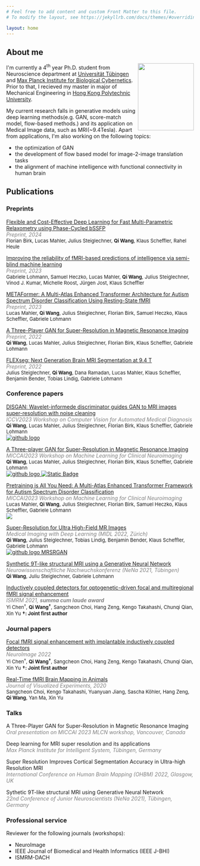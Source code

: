 ```yaml
---
# Feel free to add content and custom Front Matter to this file.
# To modify the layout, see https://jekyllrb.com/docs/themes/#overriding-theme-defaults

layout: home
---
```


## About me

<img src="https://www.kyb.tuebingen.mpg.de/employee_images/99920-1680256439?t=eyJ3aWR0aCI6NDI2LCJoZWlnaHQiOjU0OCwiZml0IjoiY3JvcCIsImZpbGVfZXh0ZW5zaW9uIjoid2VicCJ9--27646ab4f30e7fedcf3f03ebd360565617825a1c" atl="Profile" style="float:right; width:150px;height:180px;">

<p>
I'm currently a 4<sup>th</sup> year Ph.D. student from Neuroscience department at <a href="https://uni-tuebingen.de">Universität Tübingen</a> and <a href="https://www.kyb.tuebingen.mpg.de/de">Max Planck Institute for Biological Cybernetics</a>. Prior to that, I recieved my master in major of Mechanical Engineering in <a href="https://www.polyu.edu.hk/en/">Hong Kong Polytechnic University</a>.</p>

<p>My current research falls in generative models using deep learning methods(e.g. GAN, score-match model, flow-based methods.) and its application on Medical Image data, such as  MRI(~9.4Tesla). Apart from applications, I'm also working on the following topics:
<ul>
<li> the optimization of GAN</li>
<li> the development of flow based model for image-2-image translation tasks</li>
<li> the alignment of machine intelligence with functional connectivity in human brain</li>
</ul></p>

## Publications
### Preprints

<p>
<a href="https://assets-eu.researchsquare.com/files/rs-4049684/v1_covered_55dfdbbf-b2d5-44dc-b403-651321105384.pdf?c=1711035751">Flexible and Cost-Effective Deep Learning for Fast Multi-Parametric Relaxometry using Phase-Cycled bSSFP</a><br>
<i><span style="color:#808080">Preprint, 2024</span></i><br>
<font size="2">Florian Birk, Lucas Mahler, Julius Steiglechner, <b>Qi Wang</b>, Klaus Scheffler, Rahel Heule</font>
</p>

<p>
<a href="https://www.biorxiv.org/content/10.1101/2023.11.03.565485v1">Improving the reliability of fMRI-based predictions of intelligence via semi-blind machine learning</a><br>
<i><span style="color:#808080">Preprint, 2023</span></i><br>
<font size="2">Gabriele Lohmann, Samuel Heczko, Lucas Mahler, <b>Qi Wang</b>, Julius Steiglechner, Vinod J. Kumar, Michelle Roost, Jürgen Jost, Klaus Scheffler</font>
</p>

<p>
<u>METAFormer: A Multi-Atlas Enhanced Transformer Architecture for Autism Spectrum Disorder Classification Using Resting-State fMRI</u><br>
<i><span style="color:#808080">Preprint, 2023</span></i><br>
<font size="2">Lucas Mahler, <b>Qi Wang</b>, Julius Steiglechner, Florian Birk, Samuel Heczko, Klaus Scheffler, Gabriele Lohmann </font>
</p>

<p>
<a href="https://arxiv.org/abs/2303.13900">A Three-Player GAN for Super-Resolution in Magnetic Resonance Imaging</a><br>
<i><span style="color:#808080">Preprint, 2022</span></i><br>
<font size="2"><b>Qi Wang</b>, Lucas Mahler, Julius Steiglechner, Florian Birk, Klaus Scheffler, Gabriele Lohmann </font>
</p>

<p>
<a href="https://openreview.net/pdf?id=pPIB2UrT6b9">FLEXseg: Next Generation Brain MRI Segmentation at 9.4 T</a><br>
<i><span style="color:#808080">Preprint, 2022</span></i><br>
<font size="2">Julius Steiglechner, <b>Qi Wang</b>, Dana Ramadan, Lucas Mahler, Klaus Scheffler, Benjamin Bender, Tobias Lindig, Gabriele Lohmann</font>
</p>

### Conference papers
<p>
<a href="https://openaccess.thecvf.com/content/ICCV2023W/CVAMD/papers/Wang_DISGAN_Wavelet-Informed_Discriminator_Guides_GAN_to_MRI_Super-Resolution_with_Noise_ICCVW_2023_paper.pdf">DISGAN: Wavelet-informede discriminator guides GAN to MRI images super-resolution with noise cleaning</a><br>
<i><span style="color:#808080">ICCV2023 Workshop on Computer Vision for Automated Medical Diagnosis</span></i><br>
<font size="2"><b>Qi Wang</b>, Lucas Mahler, Julius Steiglechner, Florian Birk, Klaus Scheffler, Gabriele Lohmann </font><br>
<a href="https://github.com/wqlevi/DISGAN">
<img alt="github logo" src="https://img.shields.io/badge/Github-grey?logo=Github&link=https%3A%2F%2Fgithub.githubassets.com%2Fassets%2FGitHub-Mark-ea2971cee799.png">
</a><br>
</p>

<p>
<a href="https://link.springer.com/chapter/10.1007/978-3-031-44858-4_3">A Three-player GAN for Super-Resolution in Magnetic Resonance Imaging</a><br>
<i><span style="color:#808080">MICCAI2023 Workshop on Machine Learning for Clinical Neuroimaging</span></i><br>
<font size="2"><b>Qi Wang</b>, Lucas Mahler, Julius Steiglechner, Florian Birk, Klaus Scheffler, Gabriele Lohmann </font><br>
<a href="https://github.com/wqlevi/threeplayerGANSR">
<img alt="github logo" src="https://img.shields.io/badge/Github-grey?logo=Github&link=https%3A%2F%2Fgithub.githubassets.com%2Fassets%2FGitHub-Mark-ea2971cee799.png"> <img alt="Static Badge" src="https://img.shields.io/badge/Oral-red">
</a><br>
</p>


<p> 
<a href="https://link.springer.com/chapter/10.1007/978-3-031-44858-4_12">Pretraining is All You Need: A Multi-Atlas Enhanced Transformer Framework for Autism Spectrum Disorder Classification</a><br>
<i><span style="color:#808080">MICCAI2023 Workshop on Machine Learning for Clinical Neuroimaging</span></i><br>
<font size="2">Lucas Mahler, <b>Qi Wang</b>, Julius Steiglechner, Florian Birk, Samuel Heczko, Klaus Scheffler, Gabriele Lohmann </font><br>
<a href="https://github.com/MPI-Neuroinformatics/METAFormer">
<img atl="github logo Pretrain is All you need" src="https://img.shields.io/badge/Github-grey?logo=github&link=https%3A%2F%2Fgithub.com%2FMPI-Neuroinformatics%2FMETAFormer
">
</a><br>

</p>


<p>
<a href="https://openreview.net/pdf?id=EFiFV2MSNEB">Super-Resolution for Ultra High-Field MR Images</a><br>
<i><span style="color:#808080">Medical Imaging with Deep Learning (MIDL 2022, Zürich)</span></i><br>
<font size="2"><b>Qi Wang</b>, Julius Steiglechner, Tobias Lindig, Benjamin Bender, Klaus Scheffler, Gabriele Lohmann</font><br>
<a href="https://github.com/wqlevi/MRSRGAN">
<img alt="github logo MRSRGAN" src="https://img.shields.io/badge/Github-grey?logo=Github&link=https%3A%2F%2Fgithub.githubassets.com%2Fassets%2FGitHub-Mark-ea2971cee799.png">
</a><br>
</p>

<p>
<a href="https://nenaconference.files.wordpress.com/2021/10/abstractbook_nena2021.pdf">Synthetic 9T-like structural MRI using a Generative Neural Network</a><br>
<i><span style="color:#808080">Neurowissenschaftliche Nachwuchskonferenz (NeNa 2021, Tübingen)</span></i><br>
<font size="2"><b>Qi Wang</b>, Juliu Steiglechner, Gabriele Lohmann</font>
</p>




<p>
<a href="https://www.ismrm.org/21/program-files/O-72.htm">Inductively coupled detectors for optogenetic-driven focal and multiregional fMRI signal enhancement</a><br>
<i><span style="color:#808080">ISMRM 2021, <b><i>summa cum laude award</i></b></span></i><br>
<font size="2">Yi Chen<sup>†</sup>, <b>Qi Wang<sup>†</sup></b>, Sangcheon Choi, Hang Zeng, Kengo Takahashi, Chunqi Qian, Xin Yu</font> <span  style="text-align:right;"><font size="2"><b>†: Joint first author</b></font></span></p>

### Journal papers
<p>
<a href="https://www.sciencedirect.com/science/article/pii/S1053811921010648?via%3Dihub">Focal fMRI signal enhancement with implantable inductively coupled detectors</a><br>
<i><span style="color:#808080">NeuroImage 2022</span></i><br>
<font size="2">Yi Chen<sup>†</sup>, <b>Qi Wang<sup>†</sup></b>, Sangcheon Choi, Hang Zeng, Kengo Takahashi, Chunqi Qian, Xin Yu</font> <span  align="right"><font size="2"><b>†: Joint first author</b></font></span>
</p>

<p>
<a href="https://www.jove.com/de/t/61463/real-time-fmri-brain-mapping-in-animals">Real-Time fMRI Brain Mapping in Animals </a><br>
<i><span style="color:#808080">Journal of Visualized Experiments, 2020</span></i><br>
<font size="2">Sangcheon Choi, Kengo Takahashi, Yuanyuan Jiang, Sascha K&ouml;hler, Hang Zeng, <b>Qi Wang</b>, Yan Ma, Xin Yu</font>
</p>

### Talks

<p>
A Three-Player GAN for Super-Resolution in Magnetic Resonance Imaging<br>
<i><span style="color:#808080">
Oral presentation on MICCAI 2023 MLCN workshop, Vancouver, Canada
</span>
</i>
</p>

<p>
Deep learning for MRI super resolution and its applications<br>
<i><span style="color:#808080">
Max Planck Institute for Intelligent System, Tübingen, Germany
</span>
</i>
</p>

<p>
Super Resolution Improves Cortical Segmentation Accuracy in Ultra-high Resolution MRI<br>
<i><span style="color:#808080">
International Conference on Human Brain Mapping (OHBM) 2022, Glasgow, UK
</span>
</i>
</p>

<p>
Sythetic 9T-like structural MRI using Generative Neural Network<br>
<i><span style="color:#808080">
22nd Conference of Junior Neuroscientists (NeNa 2021), Tübingen, Germany
</span>
</i>
</p>

### Professional service
Reviewer for the following journals (workshops): 
* NeuroImage
* IEEE Journal of Biomedical and Health Informatics (IEEE J-BHI)
* ISMRM-DACH
<script width="200" height="100" type="text/javascript" id="mapmyvisitors" src="//mapmyvisitors.com/map.js?d=exp_DX4m2PBkWNOD0Mp_OpztaeIooy4Ym1bd_FxHg4w&cl=ffffff&w=a" style="float:right; width:50px;height:60px;"></script>
